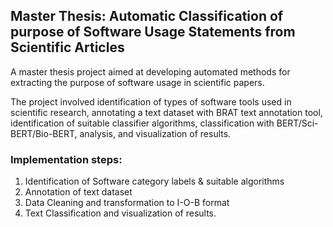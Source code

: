 ## Master Thesis: Automatic Classification of purpose of Software Usage Statements from Scientific Articles

A master thesis project aimed at developing automated methods for extracting the purpose of software usage in scientific papers.  

The project involved identification of types of software tools used in scientific research, annotating a text dataset with BRAT text annotation tool, identification of suitable classifier algorithms, classification with BERT/Sci-BERT/Bio-BERT, analysis, and visualization of results.

### Implementation steps:

1. Identification of Software category labels & suitable algorithms
2. Annotation of text dataset
3. Data Cleaning and transformation to I-O-B format
4. Text Classification and visualization of results. 

